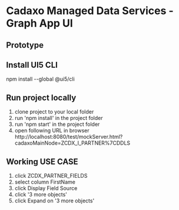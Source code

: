 # Cadaxo Managed Data Services - Graph App UI

## Prototype

## Install UI5 CLI
npm install --global @ui5/cli
 
## Run project locally
1. clone project to your local folder
2. run 'npm install' in the project folder
3. run 'npm start' in the project folder
4. open following URL in browser
http://localhost:8080/test/mockServer.html?cadaxoMainNode=ZCDX_I_PARTNER%7CDDLS


## Working USE CASE
1. click ZCDX_PARTNER_FIELDS
2. select column FirstName
3. click Display Field Source
4. click '3 more objects'
5. click Expand on '3 more objects'
